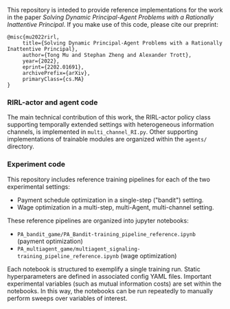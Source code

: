 This repository is inteded to provide reference implementations for the work in the
 paper *Solving Dynamic Principal-Agent Problems with a Rationally Inattentive
  Principal*.
 If you make use of this code, please cite our preprint:  
 ```
@misc{mu2022rirl,
      title={Solving Dynamic Principal-Agent Problems with a Rationally Inattentive Principal}, 
      author={Tong Mu and Stephan Zheng and Alexander Trott},
      year={2022},
      eprint={2202.01691},
      archivePrefix={arXiv},
      primaryClass={cs.MA}
}

```
 
 
### RIRL-actor and agent code
The main technical contribution of this work, the RIRL-actor policy class supporting
 temporally extended settings with heterogeneous information channels, is implemented
  in ```multi_channel_RI.py```. Other supporting implementations of trainable modules
   are organized within the ```agents/``` directory.
   
### Experiment code
This repository includes reference training pipelines for each of the two
 experimental settings:
 - Payment schedule optimization in a single-step ("bandit") setting.
 - Wage optimization in a multi-step, multi-Agent, multi-channel setting.
 
These reference pipelines are organized into jupyter notebooks:
 - ```PA_bandit_game/PA_Bandit-training_pipeline_reference.ipynb``` (payment
  optimization)
 - ```PA_multiagent_game/multiagent_signaling-training_pipeline_reference.ipynb``` (wage optimization) 
 
Each notebook is structured to exemplify a single training run. Static
 hyperparameters are defined in associated config YAML files. Important experimental
  variables (such as mutual information costs) are set within the notebooks. In this
   way, the notebooks can be run repeatedly to manually perform sweeps over variables of
    interest. 
